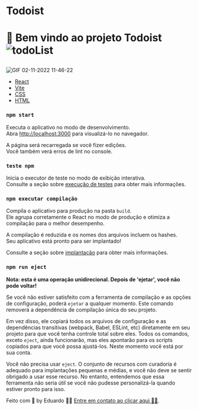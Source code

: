 # Todoist
<h1>

🚀 Bem vindo ao projeto Todoist 
![todoList](https://user-images.githubusercontent.com/38886580/199523228-cf752588-2649-4cf7-a243-d97b14766e00.png)


</h1>

<p>

![GIF 02-11-2022 11-46-22](https://user-images.githubusercontent.com/38886580/199525335-a8ea4d95-03f4-47cb-b427-6598c06a7824.gif)

</p>


- [React](https://pt-br.reactjs.org/)
- [Vite](https://vitejs.dev/guide/)
- [CSS](https://ejs.co/)
- [HTML](https://ejs.co/)

### `npm start`

Executa o aplicativo no modo de desenvolvimento.\
Abra [http://localhost:3000](http://localhost:3000) para visualizá-lo no navegador.

A página será recarregada se você fizer edições.\
Você também verá erros de lint no console.

### `teste npm`

Inicia o executor de teste no modo de exibição interativa.\
Consulte a seção sobre [execução de testes](https://facebook.github.io/create-react-app/docs/running-tests) para obter mais informações.

### `npm executar compilação`

Compila o aplicativo para produção na pasta `build`.\
Ele agrupa corretamente o React no modo de produção e otimiza a compilação para o melhor desempenho.

A compilação é reduzida e os nomes dos arquivos incluem os hashes.\
Seu aplicativo está pronto para ser implantado!

Consulte a seção sobre [implantação](https://facebook.github.io/create-react-app/docs/deployment) para obter mais informações.

### `npm run eject`

**Nota: esta é uma operação unidirecional. Depois de 'ejetar', você não pode voltar!**

Se você não estiver satisfeito com a ferramenta de compilação e as opções de configuração, poderá `ejetar` a qualquer momento. Este comando removerá a dependência de compilação única do seu projeto.

Em vez disso, ele copiará todos os arquivos de configuração e as dependências transitivas (webpack, Babel, ESLint, etc) diretamente em seu projeto para que você tenha controle total sobre eles. Todos os comandos, exceto `eject`, ainda funcionarão, mas eles apontarão para os scripts copiados para que você possa ajustá-los. Neste momento você está por sua conta.

Você não precisa usar `eject`. O conjunto de recursos com curadoria é adequado para implantações pequenas e médias, e você não deve se sentir obrigado a usar esse recurso. No entanto, entendemos que essa ferramenta não seria útil se você não pudesse personalizá-la quando estiver pronto para isso.

Feito com 💜 by Eduardo 👋🏻 [Entre em contato ao clicar aqui 🚀😊](https://www.linkedin.com/in/eduardo-irineu-dos-santos-134375220/).
